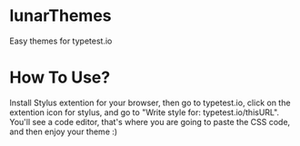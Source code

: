 # lunarThemes
Easy themes for typetest.io


# How To Use?
Install Stylus extention for your browser, then go to typetest.io, click on the extention icon for stylus, and go to "Write style for: typetest.io/thisURL". You'll see a code editor, that's where you are going to paste the CSS code, and then enjoy your theme :)
